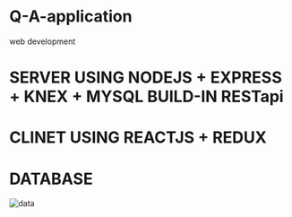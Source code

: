 # Q-A-application
web development
# SERVER USING NODEJS + EXPRESS + KNEX + MYSQL BUILD-IN RESTapi
# CLINET USING REACTJS + REDUX
# DATABASE
![data](https://user-images.githubusercontent.com/41587478/65488578-a6d5b580-ded3-11e9-9b3b-c394b6d9d02b.png)
